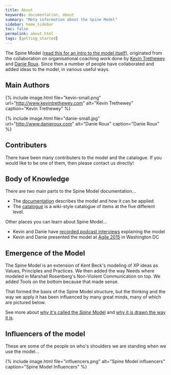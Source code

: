 ```yaml
---
title: About
keywords: documentation, about
summary: "Meta information about the Spine Model"
sidebar: home_sidebar
toc: false
permalink: about.html
tags: [getting_started]
---
```

The Spine Model ([read this for an intro to the model itself](documentation)), originated from the collaboration on organisational coaching work done by [Kevin Trethewey](http://www.twitter.com/kevintrethewey) and [Danie Roux](http://www.twitter.com/danieroux). Since then a number of people have collaborated and added ideas to the model, in various useful ways.

## Main Authors

{% include image.html file="kevin-small.png" url="http://www.kevintrethewey.com" alt="Kevin Trethewey" caption="Kevin Trethewey" %}

{% include image.html file="danie-small.jpg" url="http://www.danieroux.com" alt="Danie Roux" caption="Danie Roux" %}

## Contributers

There have been many contributers to the model and the catalogue. If you would like to be one of them, then please contact us directly!

## Body of Knowledge

There are two main parts to the Spine Model documentation...

* The [documentation](documentation) describes the model and how it can be applied.
* The [catalogue](catalogue) is a wiki-style catalogue of items at the five different level.

Other places you can learn about Spine Model...

* Kevin and Danie have [recorded podcast interviews](news.html) explaining the model
* Kevin and Danie presented the model at [Agile 2015](agile-2015-conference-talk) in Washington DC

## Emergence of the Model
The Spine Model is an extension of Kent Beck's modeling of XP ideas as Values, Principles and Practices. We then added the way Needs where modeled in Marshall Rosenberg's Non-Violent Communication on top. We added Tools on the bottom because that made sense. 

That formed the basis of the Spine Model structure, but the thinking and the way we apply it has been influenced by many great minds, many of which are pictured below.

See more about [why it's called the *Spine* Model](why-spine-model) and [why it is drawn the way it is](why-spine-drawn-that-way).

## Influencers of the model

These are some of the people on who's shoulders we are standing when we use the model...

{% include image.html file="influencers.png" alt="Spine Model influencers" caption="Spine Model Influencers" %}